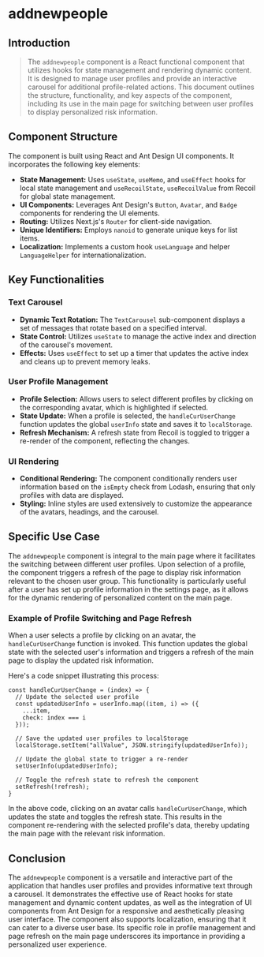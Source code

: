 # addnewpeople

## Introduction

> The `addnewpeople` component is a React functional component that utilizes hooks for state management and rendering dynamic content. It is designed to manage user profiles and provide an interactive carousel for additional profile-related actions. This document outlines the structure, functionality, and key aspects of the component, including its use in the main page for switching between user profiles to display personalized risk information.

## Component Structure

The component is built using React and Ant Design UI components. It incorporates the following key elements:

- **State Management:** Uses `useState`, `useMemo`, and `useEffect` hooks for local state management and `useRecoilState`, `useRecoilValue` from Recoil for global state management.
- **UI Components:** Leverages Ant Design's `Button`, `Avatar`, and `Badge` components for rendering the UI elements.
- **Routing:** Utilizes Next.js's `Router` for client-side navigation.
- **Unique Identifiers:** Employs `nanoid` to generate unique keys for list items.
- **Localization:** Implements a custom hook `useLanguage` and helper `LanguageHelper` for internationalization.

## Key Functionalities

### Text Carousel

- **Dynamic Text Rotation:** The `TextCarousel` sub-component displays a set of messages that rotate based on a specified interval.
- **State Control:** Utilizes `useState` to manage the active index and direction of the carousel's movement.
- **Effects:** Uses `useEffect` to set up a timer that updates the active index and cleans up to prevent memory leaks.

### User Profile Management

- **Profile Selection:** Allows users to select different profiles by clicking on the corresponding avatar, which is highlighted if selected.
- **State Update:** When a profile is selected, the `handleCurUserChange` function updates the global `userInfo` state and saves it to `localStorage`.
- **Refresh Mechanism:** A refresh state from Recoil is toggled to trigger a re-render of the component, reflecting the changes.

### UI Rendering

- **Conditional Rendering:** The component conditionally renders user information based on the `isEmpty` check from Lodash, ensuring that only profiles with data are displayed.
- **Styling:** Inline styles are used extensively to customize the appearance of the avatars, headings, and the carousel.

## Specific Use Case

The `addnewpeople` component is integral to the main page where it facilitates the switching between different user profiles. Upon selection of a profile, the component triggers a refresh of the page to display risk information relevant to the chosen user group. This functionality is particularly useful after a user has set up profile information in the settings page, as it allows for the dynamic rendering of personalized content on the main page.

### Example of Profile Switching and Page Refresh

When a user selects a profile by clicking on an avatar, the `handleCurUserChange` function is invoked. This function updates the global state with the selected user's information and triggers a refresh of the main page to display the updated risk information.

Here's a code snippet illustrating this process:

```
const handleCurUserChange = (index) => {
  // Update the selected user profile
  const updatedUserInfo = userInfo.map((item, i) => ({
    ...item,
    check: index === i
  }));
  
  // Save the updated user profiles to localStorage
  localStorage.setItem("allValue", JSON.stringify(updatedUserInfo));
  
  // Update the global state to trigger a re-render
  setUserInfo(updatedUserInfo);
  
  // Toggle the refresh state to refresh the component
  setRefresh(!refresh);
}
```

In the above code, clicking on an avatar calls `handleCurUserChange`, which updates the state and toggles the refresh state. This results in the component re-rendering with the selected profile's data, thereby updating the main page with the relevant risk information.

## Conclusion

The `addnewpeople` component is a versatile and interactive part of the application that handles user profiles and provides informative text through a carousel. It demonstrates the effective use of React hooks for state management and dynamic content updates, as well as the integration of UI components from Ant Design for a responsive and aesthetically pleasing user interface. The component also supports localization, ensuring that it can cater to a diverse user base. Its specific role in profile management and page refresh on the main page underscores its importance in providing a personalized user experience.
